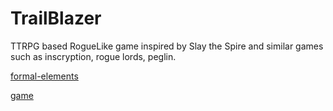 # TrailBlazer

TTRPG based RogueLike game
inspired by Slay the Spire
and similar games such as inscryption, rogue lords, peglin.

[formal-elements](formal-elements.md)

[game](https://flintlock-entertainment.itch.io/trailblazer)

